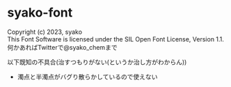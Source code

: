# syako-font
Copyright (c) 2023, syako  
This Font Software is licensed under the SIL Open Font License, Version 1.1.  
何かあればTwitterで@syako_chemまで  


以下既知の不具合(治すつもりがない(というか治し方がわからん))
- 濁点と半濁点がバグり散らかしているので使えない
